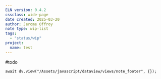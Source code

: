 ```yaml
---
ELN version: 0.4.2
cssclass: wide-page
date created: 2025-03-20
author: Jerome Offroy
note type: wip-list
tags:
  - "status/wip"
project:
  name: test
---
```


#todo


```dataviewjs
await dv.view("/Assets/javascript/dataview/views/note_footer", {});
```
